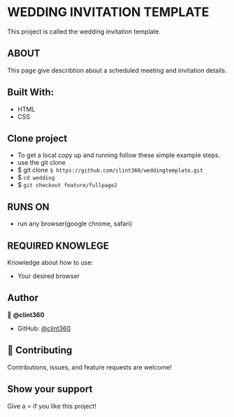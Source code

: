 # WEDDING INVITATION TEMPLATE

This project is called the wedding invitation template.


## ABOUT

This page give describtion about a scheduled meeting and invitation details.

## Built With:
- HTML
- CSS

## Clone project

- To get a local copy up and running follow these simple example steps.
- use the git clone
- $ git clone `$ https://github.com/clint360/weddingtemplate.git`
- $ `cd wedding`
- $ `git checkout feature/fullpage2`

## RUNS ON

- run any browser(google chrome, safari)

## REQUIRED KNOWLEGE

Knowledge about how to use:
- Your desired browser


## Author

👤 **@clint360**

- GitHub: [@clint360](https://github.com/clint360/)

## 🤝 Contributing

Contributions, issues, and feature requests are welcome!

## Show your support

Give a ⭐️ if you like this project!

